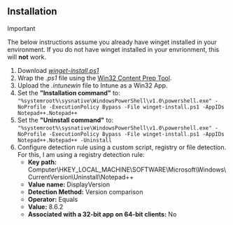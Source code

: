 ## Installation

> [!IMPORTANT]
> The below instructions assume you already have winget installed in your environment. If you do not have winget installed in your envrionment, this will **not** work.
1. Download [_winget-install.ps1_](https://github.com/Romanitho/Winget-Install/tree/main)
2. Wrap the _.ps1_ file using the [Win32 Content Prep Tool](https://github.com/microsoft/Microsoft-Win32-Content-Prep-Tool).
3. Upload the _.intunewin_ file to Intune as a Win32 App.
4. Set the **"Installation command"** to:
```"%systemroot%\sysnative\WindowsPowerShell\v1.0\powershell.exe" -NoProfile -ExecutionPolicy Bypass -File winget-install.ps1 -AppIDs Notepad++.Notepad++```
5. Set the **"Uninstall command"** to:
```"%systemroot%\sysnative\WindowsPowerShell\v1.0\powershell.exe" -NoProfile -ExecutionPolicy Bypass -File winget-install.ps1 -AppIDs Notepad++.Notepad++ -Uninstall```
6. Configure detection rule using a custom script, registry or file detection. For this, I am using a registry detection rule:
   - **Key path:** Computer\HKEY_LOCAL_MACHINE\SOFTWARE\Microsoft\Windows\CurrentVersion\Uninstall\Notepad++
   - **Value name:** DisplayVersion
   - **Detection Method:** Version comparison
   - **Operator:** Equals
   - **Value:** 8.6.2
   - **Associated with a 32-bit app on 64-bit clients:** No